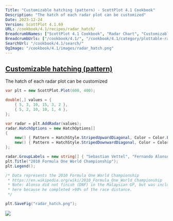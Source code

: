 ```yaml
---
Title: "Customizable hatching (pattern) - ScottPlot 4.1 Cookbook"
Description: "The hatch of each radar plot can be customized"
Date: 2023-12-24
Version: ScottPlot 4.1.69
URL: /cookbook/4.1/recipes/radar_hatch/
BreadcrumbNames: ["ScottPlot 4.1 Cookbook", "Radar Chart", "Customizable hatching (pattern)"]
BreadcrumbUrls: ["/cookbook/4.1/", "/cookbook/4.1/category/plottable-radar", "/cookbook/4.1/recipes/radar_hatch/"]
SearchUrl: "/cookbook/4.1/search/"
OgImage: "/cookbook/4.1/images/radar_hatch.png"
---
```


<h2><a id='customizable-hatching-(pattern)' href='/cookbook/4.1/recipes/radar_hatch/'>Customizable hatching (pattern)</a></h2>

The hatch of each radar plot can be customized

```cs
var plt = new ScottPlot.Plot(600, 400);

double[,] values = {
    { 5, 3, 10, 15, 3, 2 },
    { 5, 2, 10, 10, 1, 4 },
};

var radar = plt.AddRadar(values);
radar.HatchOptions = new HatchOptions[]
{
    new() { Pattern = HatchStyle.StripedUpwardDiagonal, Color = Color.FromArgb(100, Color.Gray) },
    new() { Pattern = HatchStyle.StripedDownwardDiagonal, Color = Color.FromArgb(100, Color.Gray) },
};

radar.GroupLabels = new string[] { "Sebastian Vettel", "Fernando Alonso" };
plt.Title("2010 Formula One World Championship");
plt.Legend();

/* Data represents the 2010 Formula One World Championship
 * https://en.wikipedia.org/wiki/2010_Formula_One_World_Championship
 * Note: Alonso did not finish (DNF) in the Malaysian GP, but was included 
 * here because he completed >90% of the race distance.
 */

plt.SaveFig("radar_hatch.png");
```

<img src='../../images/radar_hatch.png' class='d-block mx-auto my-5' />



